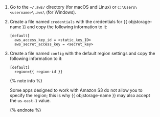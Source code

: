 1. Go to the `~/.aws/` directory (for macOS and Linux) or `C:\Users\<username>\.aws\` (for Windows).
1. Create a file named `credentials` with the credentials for {{ objstorage-name }} and copy the following information to it:

    ```text
    [default]
      aws_access_key_id = <static_key_ID>
      aws_secret_access_key = <secret_key>
    ```

1. Create a file named `config` with the default region settings and copy the following information to it:

    ```text
    [default]
      region={{ region-id }}
    ```

    {% note info %}

    Some apps designed to work with Amazon S3 do not allow you to specify the region; this is why {{ objstorage-name }} may also accept the `us-east-1` value.

    {% endnote %}
